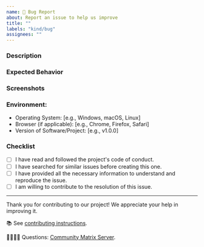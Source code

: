 ```yaml
---
name: 🐛 Bug Report
about: Report an issue to help us improve
title: ""
labels: "kind/bug"
assignees: ""
---
```


### Description

<!-- A brief description with a link to the page on the site where you found the issue. -->

### Expected Behavior

<!-- A brief description of what you expected to happen. -->

### Screenshots

<!-- Add screenshots, if applicable, to help explain your problem. -->

### Environment:

-   Operating System: [e.g., Windows, macOS, Linux]
-   Browser (if applicable): [e.g., Chrome, Firefox, Safari]
-   Version of Software/Project: [e.g., v1.0.0]

### Checklist

-   [ ] I have read and followed the project's code of conduct.
-   [ ] I have searched for similar issues before creating this one.
-   [ ] I have provided all the necessary information to understand and reproduce the issue.
-   [ ] I am willing to contribute to the resolution of this issue.

---

Thank you for contributing to our project! We appreciate your help in improving it.

📚 See [contributing instructions](https://github.com/sugarlabs/musicblocks/blob/master/README.md).

🙋🏾🙋🏼 Questions: [Community Matrix Server](https://matrix.to/#/#sugar:matrix.org).
